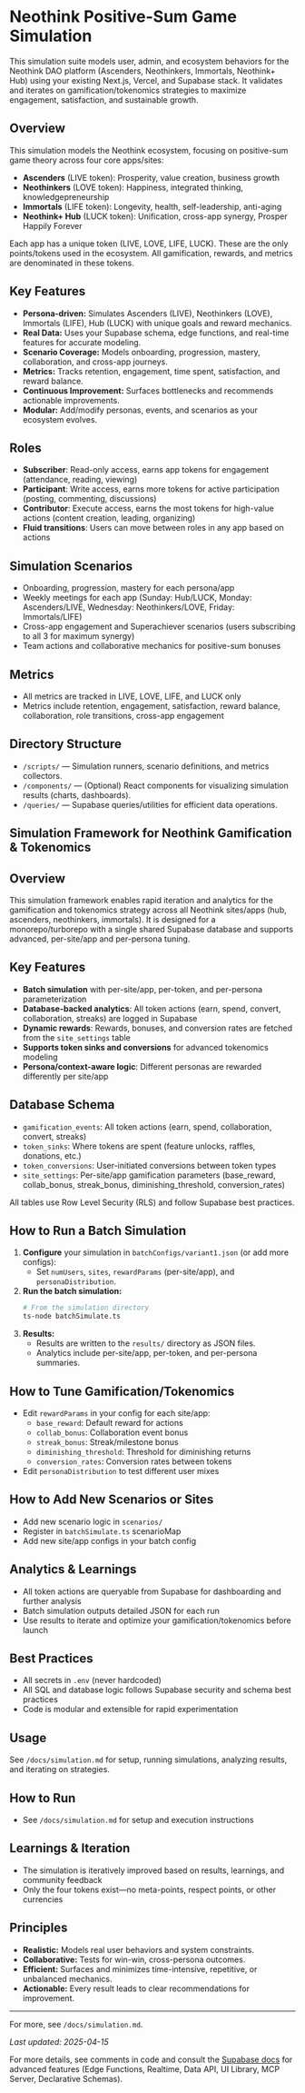 # Neothink Positive-Sum Game Simulation

This simulation suite models user, admin, and ecosystem behaviors for the Neothink DAO platform (Ascenders, Neothinkers, Immortals, Neothink+ Hub) using your existing Next.js, Vercel, and Supabase stack. It validates and iterates on gamification/tokenomics strategies to maximize engagement, satisfaction, and sustainable growth.

## Overview
This simulation models the Neothink ecosystem, focusing on positive-sum game theory across four core apps/sites:
- **Ascenders** (LIVE token): Prosperity, value creation, business growth
- **Neothinkers** (LOVE token): Happiness, integrated thinking, knowledgepreneurship
- **Immortals** (LIFE token): Longevity, health, self-leadership, anti-aging
- **Neothink+ Hub** (LUCK token): Unification, cross-app synergy, Prosper Happily Forever

Each app has a unique token (LIVE, LOVE, LIFE, LUCK). These are the only points/tokens used in the ecosystem. All gamification, rewards, and metrics are denominated in these tokens.

## Key Features
- **Persona-driven:** Simulates Ascenders (LIVE), Neothinkers (LOVE), Immortals (LIFE), Hub (LUCK) with unique goals and reward mechanics.
- **Real Data:** Uses your Supabase schema, edge functions, and real-time features for accurate modeling.
- **Scenario Coverage:** Models onboarding, progression, mastery, collaboration, and cross-app journeys.
- **Metrics:** Tracks retention, engagement, time spent, satisfaction, and reward balance.
- **Continuous Improvement:** Surfaces bottlenecks and recommends actionable improvements.
- **Modular:** Add/modify personas, events, and scenarios as your ecosystem evolves.

## Roles
- **Subscriber**: Read-only access, earns app tokens for engagement (attendance, reading, viewing)
- **Participant**: Write access, earns more tokens for active participation (posting, commenting, discussions)
- **Contributor**: Execute access, earns the most tokens for high-value actions (content creation, leading, organizing)
- **Fluid transitions**: Users can move between roles in any app based on actions

## Simulation Scenarios
- Onboarding, progression, mastery for each persona/app
- Weekly meetings for each app (Sunday: Hub/LUCK, Monday: Ascenders/LIVE, Wednesday: Neothinkers/LOVE, Friday: Immortals/LIFE)
- Cross-app engagement and Superachiever scenarios (users subscribing to all 3 for maximum synergy)
- Team actions and collaborative mechanics for positive-sum bonuses

## Metrics
- All metrics are tracked in LIVE, LOVE, LIFE, and LUCK only
- Metrics include retention, engagement, satisfaction, reward balance, collaboration, role transitions, cross-app engagement

## Directory Structure
- `/scripts/` — Simulation runners, scenario definitions, and metrics collectors.
- `/components/` — (Optional) React components for visualizing simulation results (charts, dashboards).
- `/queries/` — Supabase queries/utilities for efficient data operations.

## Simulation Framework for Neothink Gamification & Tokenomics

## Overview
This simulation framework enables rapid iteration and analytics for the gamification and tokenomics strategy across all Neothink sites/apps (hub, ascenders, neothinkers, immortals). It is designed for a monorepo/turborepo with a single shared Supabase database and supports advanced, per-site/app and per-persona tuning.

## Key Features
- **Batch simulation** with per-site/app, per-token, and per-persona parameterization
- **Database-backed analytics**: All token actions (earn, spend, convert, collaboration, streaks) are logged in Supabase
- **Dynamic rewards**: Rewards, bonuses, and conversion rates are fetched from the `site_settings` table
- **Supports token sinks and conversions** for advanced tokenomics modeling
- **Persona/context-aware logic**: Different personas are rewarded differently per site/app

## Database Schema
- `gamification_events`: All token actions (earn, spend, collaboration, convert, streaks)
- `token_sinks`: Where tokens are spent (feature unlocks, raffles, donations, etc.)
- `token_conversions`: User-initiated conversions between token types
- `site_settings`: Per-site/app gamification parameters (base_reward, collab_bonus, streak_bonus, diminishing_threshold, conversion_rates)

All tables use Row Level Security (RLS) and follow Supabase best practices.

## How to Run a Batch Simulation
1. **Configure** your simulation in `batchConfigs/variant1.json` (or add more configs):
   - Set `numUsers`, `sites`, `rewardParams` (per-site/app), and `personaDistribution`.
2. **Run the batch simulation:**
   ```sh
   # From the simulation directory
   ts-node batchSimulate.ts
   ```
3. **Results:**
   - Results are written to the `results/` directory as JSON files.
   - Analytics include per-site/app, per-token, and per-persona summaries.

## How to Tune Gamification/Tokenomics
- Edit `rewardParams` in your config for each site/app:
  - `base_reward`: Default reward for actions
  - `collab_bonus`: Collaboration event bonus
  - `streak_bonus`: Streak/milestone bonus
  - `diminishing_threshold`: Threshold for diminishing returns
  - `conversion_rates`: Conversion rates between tokens
- Edit `personaDistribution` to test different user mixes

## How to Add New Scenarios or Sites
- Add new scenario logic in `scenarios/`
- Register in `batchSimulate.ts` scenarioMap
- Add new site/app configs in your batch config

## Analytics & Learnings
- All token actions are queryable from Supabase for dashboarding and further analysis
- Batch simulation outputs detailed JSON for each run
- Use results to iterate and optimize your gamification/tokenomics before launch

## Best Practices
- All secrets in `.env` (never hardcoded)
- All SQL and database logic follows Supabase security and schema best practices
- Code is modular and extensible for rapid experimentation

## Usage
See `/docs/simulation.md` for setup, running simulations, analyzing results, and iterating on strategies.

## How to Run
- See `/docs/simulation.md` for setup and execution instructions

## Learnings & Iteration
- The simulation is iteratively improved based on results, learnings, and community feedback
- Only the four tokens exist—no meta-points, respect points, or other currencies

## Principles
- **Realistic:** Models real user behaviors and system constraints.
- **Collaborative:** Tests for win-win, cross-persona outcomes.
- **Efficient:** Surfaces and minimizes time-intensive, repetitive, or unbalanced mechanics.
- **Actionable:** Every result leads to clear recommendations for improvement.

---

For more, see `/docs/simulation.md`.

_Last updated: 2025-04-15_

For more details, see comments in code and consult the [Supabase docs](https://supabase.com/docs) for advanced features (Edge Functions, Realtime, Data API, UI Library, MCP Server, Declarative Schemas).

